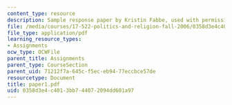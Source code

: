 ```yaml
---
content_type: resource
description: Sample response paper by Kristin Fabbe, used with permission.
file: /media/courses/17-522-politics-and-religion-fall-2006/0358d3e4c4013bb744072094dd601a97_paper1.pdf
file_type: application/pdf
learning_resource_types:
- Assignments
ocw_type: OCWFile
parent_title: Assignments
parent_type: CourseSection
parent_uid: 71212f7a-645c-f5ec-eb94-77eccbce57de
resourcetype: Document
title: paper1.pdf
uid: 0358d3e4-c401-3bb7-4407-2094dd601a97
---
```

